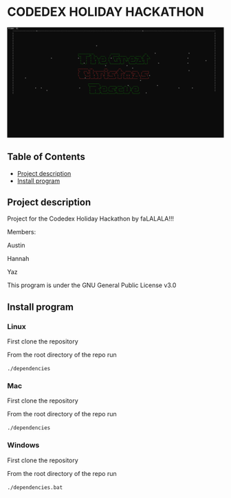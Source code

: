 # CODEDEX HOLIDAY HACKATHON

![Title Screen](./readme_assets/title_screen.gif)

## Table of Contents
* [Project description](#project-description)
* [Install program](#install-program)

##   Project description

Project for the Codedex Holiday Hackathon by faLALALA!!!

Members:

Austin

Hannah

Yaz

This program is under the GNU General Public License v3.0

##   Install program

### Linux

First clone the repository

From the root directory of the repo run

```./dependencies```

### Mac

First clone the repository

From the root directory of the repo run

```./dependencies```

### Windows

First clone the repository

From the root directory of the repo run

```./dependencies.bat```
